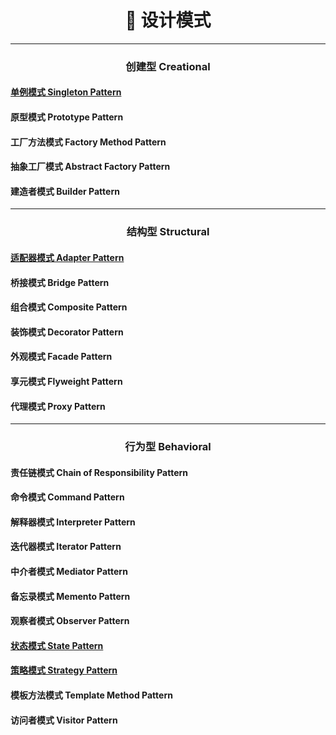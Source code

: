 <h1 align="center">🚀 设计模式</h1>

---

<h3 align="center">创建型 Creational</h3>

#### [单例模式 Singleton Pattern](./singleton/README.md)

#### 原型模式 Prototype Pattern

#### 工厂方法模式 Factory Method Pattern

#### 抽象工厂模式 Abstract Factory Pattern

#### 建造者模式 Builder Pattern

---

<h3 align="center">结构型 Structural</h3>

#### [适配器模式 Adapter Pattern](./adapter/README.md)

#### 桥接模式 Bridge Pattern

#### 组合模式 Composite Pattern

#### 装饰模式 Decorator Pattern

#### 外观模式 Facade Pattern

#### 享元模式 Flyweight Pattern

#### 代理模式 Proxy Pattern

---

<h3 align="center">行为型 Behavioral</h3>

#### 责任链模式 Chain of Responsibility Pattern

#### 命令模式 Command Pattern

#### 解释器模式 Interpreter Pattern

#### 迭代器模式 Iterator Pattern

#### 中介者模式 Mediator Pattern

#### 备忘录模式 Memento Pattern

#### 观察者模式 Observer Pattern

#### [状态模式 State Pattern](./state/README.md)

#### [策略模式 Strategy Pattern](./strategy/README.md)

#### 模板方法模式 Template Method Pattern

#### 访问者模式 Visitor Pattern
